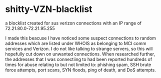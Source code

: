 # shitty-VZN-blacklist
a blocklist created for sus verizon connections with an IP range of 72.21.80.0-72.21.95.255

I made this beacuse I have noticed some suspect connections to random addresses which are listed under WHOIS as belonging to MCI comm services and Verizon. I do not like talking to strange servers, so this will hopefully cut down on unwanted connections.
When researched further, the addresses that I was connectiing to had been reported hundreds of times for abuse relating to but not limited to:
phishing spam, SSH brute force attempts, port scans, SYN floods, ping of death, and DoS attempts.
